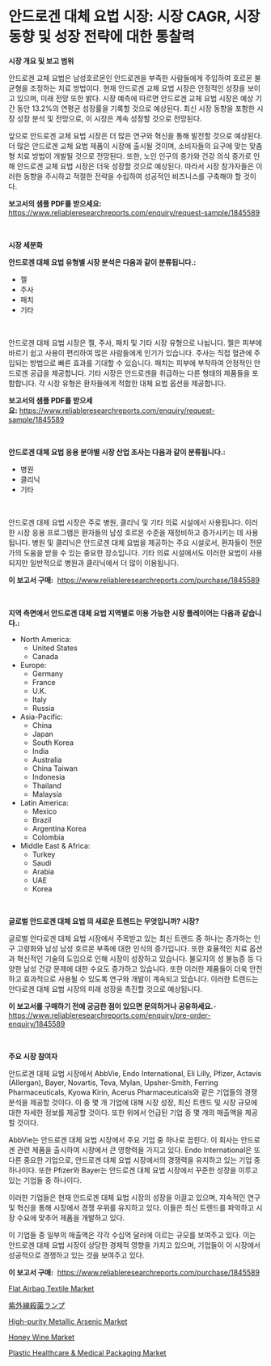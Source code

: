 <p><h1>안드로겐 대체 요법 시장: 시장 CAGR, 시장 동향 및 성장 전략에 대한 통찰력</h1></p><p><strong>시장 개요 및 보고 범위</strong></p>
<p><p>안드로겐 교체 요법은 남성호르몬인 안드로겐을 부족한 사람들에게 주입하여 호르몬 불균형을 조정하는 치료 방법이다. 현재 안드로겐 교체 요법 시장은 안정적인 성장을 보이고 있으며, 미래 전망 또한 밝다. 시장 예측에 따르면 안드로겐 교체 요법 시장은 예상 기간 동안 13.2%의 연평균 성장률을 기록할 것으로 예상된다. 최신 시장 동향을 포함한 시장 성장 분석 및 전망으로, 이 시장은 계속 성장할 것으로 전망된다.</p><p>앞으로 안드로겐 교체 요법 시장은 더 많은 연구와 혁신을 통해 발전할 것으로 예상된다. 더 많은 안드로겐 교체 요법 제품이 시장에 출시될 것이며, 소비자들의 요구에 맞는 맞춤형 치료 방법이 개발될 것으로 전망된다. 또한, 노인 인구의 증가와 건강 의식 증가로 인해 안드로겐 교체 요법 시장은 더욱 성장할 것으로 예상된다. 따라서 시장 참가자들은 이러한 동향을 주시하고 적절한 전략을 수립하여 성공적인 비즈니스를 구축해야 할 것이다.</p></p>
<p><strong>보고서의 샘플 PDF를 받으세요:</strong> <a href="https://www.reliableresearchreports.com/enquiry/request-sample/1845589">https://www.reliableresearchreports.com/enquiry/request-sample/1845589</a></p>
<p>&nbsp;</p>
<p><strong>시장 세분화</strong></p>
<p><strong>안드로겐 대체 요법 유형별 시장 분석은 다음과 같이 분류됩니다.:</strong></p>
<p><ul><li>젤</li><li>주사</li><li>패치</li><li>기타</li></ul></p>
<p>&nbsp;</p>
<p><p>안드로겐 대체 요법 시장은 젤, 주사, 패치 및 기타 시장 유형으로 나뉩니다. 젤은 피부에 바르기 쉽고 사용이 편리하여 많은 사람들에게 인기가 있습니다. 주사는 직접 혈관에 주입되는 방법으로 빠른 효과를 기대할 수 있습니다. 패치는 피부에 부착하여 안정적인 안드로겐 공급을 제공합니다. 기타 시장은 안드로겐을 취급하는 다른 형태의 제품들을 포함합니다. 각 시장 유형은 환자들에게 적합한 대체 요법 옵션을 제공합니다.</p></p>
<p><strong>보고서의 샘플 PDF를 받으세요:</strong>&nbsp;<a href="https://www.reliableresearchreports.com/enquiry/request-sample/1845589">https://www.reliableresearchreports.com/enquiry/request-sample/1845589</a></p>
<p>&nbsp;</p>
<p><strong> 안드로겐 대체 요법 응용 분야별 시장 산업 조사는 다음과 같이 분류됩니다.:</strong></p>
<p><ul><li>병원</li><li>클리닉</li><li>기타</li></ul></p>
<p>&nbsp;</p>
<p><p>안드로겐 대체 요법 시장은 주로 병원, 클리닉 및 기타 의료 시설에서 사용됩니다. 이러한 시장 응용 프로그램은 환자들의 남성 호르몬 수준을 재정비하고 증가시키는 데 사용됩니다. 병원 및 클리닉은 안드로겐 대체 요법을 제공하는 주요 시설로서, 환자들이 전문가의 도움을 받을 수 있는 중요한 장소입니다. 기타 의료 시설에서도 이러한 요법이 사용되지만 일반적으로 병원과 클리닉에서 더 많이 이용됩니다.</p></p>
<p><strong>이 보고서 구매:</strong>&nbsp; <a href="https://www.reliableresearchreports.com/purchase/1845589">https://www.reliableresearchreports.com/purchase/1845589</a></p>
<p>&nbsp;</p>
<p><strong>지역 측면에서 안드로겐 대체 요법 지역별로 이용 가능한 시장 플레이어는 다음과 같습니다.:</strong></p>
<p><ul>
    <li>
        North America:
        <ul>
            <li>United States</li>
            <li>Canada</li>
        </ul>
    </li>
    <li>
        Europe:
        <ul>
            <li>Germany</li>
            <li>France</li>
            <li>U.K.</li>
            <li>Italy</li>
            <li>Russia</li>
        </ul>
    </li>
    <li>
        Asia-Pacific:
        <ul>
            <li>China</li>
            <li>Japan</li>
            <li>South Korea</li>
            <li>India</li>
            <li>Australia</li>
            <li>China Taiwan</li>
            <li>Indonesia</li>
            <li>Thailand</li>
            <li>Malaysia</li>
        </ul>
    </li>
    <li>
        Latin America:
        <ul>
            <li>Mexico</li>
            <li>Brazil</li>
            <li>Argentina Korea</li>
            <li>Colombia</li>
        </ul>
    </li>
    <li>
        Middle East & Africa:
        <ul>
            <li>Turkey</li>
            <li>Saudi</li>
            <li>Arabia</li>
            <li>UAE</li>
            <li>Korea</li>
        </ul>
    </li>
    </ul></p>
<p>&nbsp;</p>
<p><strong>글로벌 안드로겐 대체 요법 의 새로운 트렌드는 무엇입니까? 시장?</strong></p>
<p><p>글로벌 안다로겐 대체 요법 시장에서 주목받고 있는 최신 트렌드 중 하나는 증가하는 인구 고령화와 남성 남성 호르몬 부족에 대한 인식의 증가입니다. 또한 효율적인 치료 옵션과 혁신적인 기술의 도입으로 인해 시장이 성장하고 있습니다. 불모지의 성 불능증 등 다양한 남성 건강 문제에 대한 수요도 증가하고 있습니다. 또한 이러한 제품들이 더욱 안전하고 효과적으로 사용될 수 있도록 연구와 개발이 계속되고 있습니다. 이러한 트렌드는 안다로겐 대체 요법 시장의 미래 성장을 촉진할 것으로 예상됩니다.</p></p>
<p><strong>이 보고서를 구매하기 전에 궁금한 점이 있으면 문의하거나 공유하세요.</strong>- <a href="https://www.reliableresearchreports.com/enquiry/pre-order-enquiry/1845589">https://www.reliableresearchreports.com/enquiry/pre-order-enquiry/1845589</a></p>
<p>&nbsp;</p>
<p><strong>주요 시장 참여자</strong></p>
<p><p>안드로겐 대체 요법 시장에서 AbbVie, Endo International, Eli Lilly, Pfizer, Actavis (Allergan), Bayer, Novartis, Teva, Mylan, Upsher-Smith, Ferring Pharmaceuticals, Kyowa Kirin, Acerus Pharmaceuticals와 같은 기업들의 경쟁 분석을 제공할 것이다. 이 중 몇 개 기업에 대해 시장 성장, 최신 트렌드 및 시장 규모에 대한 자세한 정보를 제공할 것이다. 또한 위에서 언급된 기업 중 몇 개의 매출액을 제공할 것이다.</p><p>AbbVie는 안드로겐 대체 요법 시장에서 주요 기업 중 하나로 꼽힌다. 이 회사는 안드로겐 관련 제품을 출시하여 시장에서 큰 영향력을 가지고 있다. Endo International은 또 다른 중요한 기업으로, 안드로겐 대체 요법 시장에서의 경쟁력을 유지하고 있는 기업 중 하나이다. 또한 Pfizer와 Bayer는 안드로겐 대체 요법 시장에서 꾸준한 성장을 이루고 있는 기업들 중 하나이다.</p><p>이러한 기업들은 현재 안드로겐 대체 요법 시장의 성장을 이끌고 있으며, 지속적인 연구 및 혁신을 통해 시장에서 경쟁 우위를 유지하고 있다. 이들은 최신 트렌드를 파악하고 시장 수요에 맞추어 제품을 개발하고 있다.</p><p>이 기업들 중 일부의 매출액은 각각 수십억 달러에 이르는 규모를 보여주고 있다. 이는 안드로겐 대체 요법 시장이 상당한 경제적 영향을 가지고 있으며, 기업들이 이 시장에서 성공적으로 경쟁하고 있는 것을 보여주고 있다.</p></p>
<p><strong>이 보고서 구매:</strong>&nbsp;&nbsp;<a href="https://www.reliableresearchreports.com/purchase/1845589">https://www.reliableresearchreports.com/purchase/1845589</a></p>
<p><p><a href="https://issuu.com/reportprime-2/docs/flat-airbag-textile-market-size-2030.pptx">Flat Airbag Textile Market</a></p><p><a href="https://github.com/vhemk0794148/Market-Research-Report-List-1/blob/main/8616561190745.md">紫外線殺菌ランプ</a></p><p><a href="https://silk-columnist-571.notion.site/High-purity-Metallic-Arsenic-Market-Size-Furnishes-Valuable-Information-Encompassing-Market-Share-M-ecce585ee21a4d98a5f469527ca1ad07">High-purity Metallic Arsenic Market</a></p><p><a href="https://view.publitas.com/reportprime-1/honey-wine-market-size-market-share-and-global-market-analysis-report-2024-2031/">Honey Wine Market</a></p><p><a href="https://issuu.com/reportprime-2/docs/plastic-healthcare-medical-packaging-market-size-2">Plastic Healthcare & Medical Packaging Market</a></p></p>
